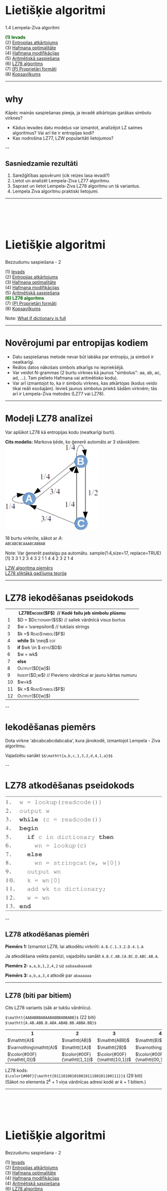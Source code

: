 # &nbsp;

<hgroup>

<h1 style="font-size:28pt">Lietišķie algoritmi</h1>

<blue>1.4 Lempela-Ziva algoritmi</blue>

</hgroup><hgroup>

<span style="color:darkgreen">**(1) Ievads**</span>  
<span>(2) [Entropijas atkārtojums](#section-1)</span>  
<span>(3) [Hafmana optimalitāte](#section-2)</span>  
<span>(4) [Hafmana modifikācijas](#section-3)</span>  
<span>(5) [Aritmētiskā saspiešana](#section-4)</span>  
<span>(6) [LZ78 algoritms](#section-5)</span>  
<span>(7) [(P) Proprietāri formāti](#section-6)</span>  
<span>(8) [Kopsavilkums](#section-7)</span>

</hgroup>


<!--
https://en.wikipedia.org/wiki/Asymmetric_numeral_systems

Aplūkot šīs ANS kā iespēju paātrināt saspiešanu "entropijas kodiem"

PSEUDO_EOF - Hafmana kods var beigties baita vidū. Parasti pievieno īpašu simbolu (teksta beigu marķieri), 
lai saprastu, kad atkodēšana jāpārtrauc. 
https://web.stanford.edu/class/archive/cs/cs106b/cs106b.1172/assn/huffman.html




https://stackoverflow.com/questions/40054218/what-if-dictionary-size-in-lzw-algorithm-is-full
--> 


-----


# <lo-why/> why

<div class="bigWhy">
Kāpēc mainās saspiešanas pieeja, ja ievadē atkārtojas garākas simbolu virknes?
</div>

<div class="smallWhy">

* Kādus ievades datu modeļus var izmantot, analizējot LZ saimes algoritmus?
Vai arī tie ir entropijas kodi?
* Kas nodrošina LZ77, LZW popularitāti lietojumos?

</div>

--

 
## <lo-theory/> Sasniedzamie rezultāti

1. Sarežģītības apsvērumi (cik reizes lasa ievadi?)
2. Lietot un analizēt Lempela-Ziva LZ77 algoritmu.
3. Saprast un lietot Lempela-Ziva LZ78 algoritmu un tā variantus.
4. Lempela Ziva algoritmu praktiski lietojumi.


-----

# &nbsp;

<hgroup>

<h1 style="font-size:28pt">Lietišķie algoritmi</h1>

<blue>Bezzudumu saspiešana - 2</blue>

</hgroup><hgroup>

<span>(1) [Ievads](#section)</span>  
<span>(2) [Entropijas atkārtojums](#section-1)</span>  
<span>(3) [Hafmana optimalitāte](#section-2)</span>  
<span>(4) [Hafmana modifikācijas](#section-3)</span>  
<span>(5) [Aritmētiskā saspiešana](#section-4)</span>  
<span style="color:darkgreen">**(6) LZ78 algoritms**</span>  
<span>(7) [(P) Proprietāri formāti](#section-6)</span>  
<span>(8) [Kopsavilkums](#section-7)</span>

</hgroup>

Note:
[What if dictionary is full](https://stackoverflow.com/questions/40054218/what-if-dictionary-size-in-lzw-algorithm-is-full)


-----

# <lo-sample/> Novērojumi par entropijas kodiem

* Datu saspiešanas metode nevar būt labāka par entropiju, ja simboli ir neatkarīgi.
* Reālos datos nākošais simbols atkarīgs no iepriekšējā.
* Var veidot N-grammas (2 burtu virknes kā jaunus "simbolus": aa, ab, ac, ad, ...). Tam pielieto Hafmana vai aritmētisko kodu).
* Var arī izmantojot to, ka ir simbolu virknes, kas atkārtojas (kodus veido tikai reāli esošajām). Ievieš jaunus simbolus priekš šādām virknēm; 
tās arī ir Lempela-Ziva metodes (LZ77 vai LZ78).


-----

# <lo-sample/> Modeļi LZ78 analīzei

Var aplūkot LZ78 kā entropijas kodu (neatkarīgi burti).

**Cits modelis:** Markova ķēde, ko ģenerē automāts ar $3$ stāvokļiem:  
![Markova ķēde](markov-chain.png)

$18$ burtu virknīte, sākot ar $A$:  
<blue>`ABCABCBCAAABCABBAB`</blue>


Note:
Var ģenerēt pastaigu pa automātu.
sample(1:4,size=17, replace=TRUE)  
[1] 3 3 1 2 3 4 3 2 1 1 4 4 2 3 2 1 4  

[LZW algoritma piemērs](http://web.mit.edu/6.02/www/f2010/handouts/recitations/Recitation21VergheseFall2010.pdf)  
[LZ78 sliktākā gadījuma teorija](http://www-math.mit.edu/~shor/PAM/lempel_ziv_notes.pdf)




-----

# <lo-theory> LZ78 iekodēšanas pseidokods


<table class="pseudocode">
<tr><th colspan="2"><span style="font-variant: small-caps;">LZ78Encode($F$)</span> &nbsp;<green>// Kodē failu jeb simbolu plūsmu</green></th></tr>
<tr>
<td>1</td>
<td>$D = $<span style="font-variant: small-caps;">Dictionary</span>($S$) <green>// saliek vārdnīcā visus burtus</green></td>
</tr>
<tr>
<td>2</td>
<td>$w = \varepsilon$&nbsp;<green>// tukšais strings</green></th> </td>
</tr>
<tr>
<td>3</td>
<td>$k =$ <span style="font-variant: small-caps;">ReadSymbol</span>($F$)</td>
</tr>
<tr>
<td>4</td>
<td><b>while</b> $k \neq$&nbsp;<span style="font-variant: small-caps;">eof</span> </td>
</tr>
<tr>
<td>5</td>
<td class="ind1"><b>if</b> $wk \in $&nbsp;<span style="font-variant: small-caps;">keys</span>($D$) </td>
</tr>
<tr>
<td>6</td>
<td class="ind2">$w = wk$</td>
</tr>
<tr>
<td>7</td>
<td class="ind1"><b>else</b></td>
</tr>
<tr>
<td>8</td>
<td class="ind2"><span style="font-variant: small-caps;">Output</span>($D[w]$)</td>
</tr>
<tr>
<td>9</td>
<td class="ind2"><span style="font-variant: small-caps;">Insert</span>($D,w$) <green>// Pievieno vārdnīcai ar jaunu kārtas numuru</green></td>
</tr>
<tr>
<td>10</td>
<td class="ind2">$w=k$</td>
</tr>
<tr>
<td>11</td>
<td class="ind1">$k =$ <span style="font-variant: small-caps;">ReadSymbol</span>($F$)</td>
</tr>
<tr>
<td>12</td>
<td><span style="font-variant: small-caps;">Output</span>($D[w]$)</td>
</tr>


</table>


<!--

THIS IS LZ-WELCH!!!


<table class="pseudocode">
<tr><th colspan="2"><span style="font-variant: small-caps;">LZ78Encode($S$)</span> &nbsp;<green>// Kodē simbolu plūsmu/stream</green></th></tr>
<tr>
<td>1</td>
<td>$C =$ <span style="font-variant: small-caps;">ReadSymbol</span>($S$)</td>
</tr>
<tr>
<td>2</td>
<td><b>while</b> $C \neq$ <span style="font-variant: small-caps;">eof</span> </td>
</tr>
<tr>
<tr>
<td>3</td>
<td class="ind1">$C' =$ <span style="font-variant: small-caps;">GetIndex</span>($C,x$)</td>
</tr>
<tr>
<td>4</td>
<td class="ind1"><b>while</b> $C' \neq -1$:</td>
</tr>
<tr>
<td>5</td>
<td class="ind2">$C = C'$:</td>
</tr>
<tr>
<td>6</td>
<td class="ind2">$x = $ <span style="font-variant: small-caps;">ReadSymbol</span>($S$)</td>
</tr>
<tr>
<td>7</td>
<td class="ind2">$C' =$ <span style="font-variant: small-caps;">GetIndex</span>($C,x$)</td>
</tr>
<tr>
<td>8</td>
<td class="ind1"><span style="font-variant: small-caps;">Output</span>($C$)</td>
</tr>
<tr>
<td>9</td>
<td class="ind1"><span style="font-variant: small-caps;">AddDict</span>($C,x$)</td>
</tr>
<tr>
<td>10</td>
<td class="ind1">$C =x$</td>
</tr>
</table>

-->


--

# <lo-sample/> Iekodēšanas piemērs

Dota virkne 'abcabcabcdabcaba', kura jānokodē, izmantojot Lempela - Ziva algoritmu.

Vajadzētu sanākt 
`$$\mathtt{a,b,c,1,3,2,d,4,1,a}$$`


--

# <lo-theory/> LZ78 atkodēšanas pseidokods

![LZ78 atkodēšana](LZ78-decode.png)


--

## <lo-sample/> LZ78 atkodēšanas piemēri

**Piemērs 1:** Izmantot LZ78, lai atkodētu 
virknīti: <red>`A.B.C.1.3.2.D.4.1.A`</red>

Ja atkodēšana veikta pareizi, vajadzētu 
sanākt <blue>`A.B.C.AB.CA.BC.D.ABC.AB.A`</blue>.

**Piemērs 2:** <red>`a,a,b,1,2,4,2`</red> uz <blue>`aabaaabaaaab`</blue>

**Piemērs 3:** <red>`a,b,a,3,4`</red> atkodē par <blue>`abaaaaaa`</blue>


-----


## <lo-sample/> LZ78 (biti par bitiem)

Cits LZ78 variants (sāk ar tukšu vārdnīcu).

`$\mathtt{AABABBBABAABABBBABBABB}$` (22 biti)  
`$\mathtt{A.AB.ABB.B.ABA.ABAB.BB.ABBA.BB}$`

<table>
<tr><th>1</th><th>2</th><th>3</th><th>4</th><th>5</th><th>6</th><th>7</th><th>8</th><th>9</th></tr>
<tr>
  <td>$\mathtt{A}$</td>
  <td>$\mathtt{AB}$</td>
  <td>$\mathtt{ABB}$</td>
  <td>$\mathtt{B}$</td>
  <td>$\mathtt{ABA}$</td>
  <td>$\mathtt{ABAB}$</td>
  <td>$\mathtt{BB}$</td>
  <td>$\mathtt{ABBA}$</td>
  <td>$\mathtt{BB}$</td>
</tr>
<tr>
  <td>$\varnothing\mathtt{A}$</td>
  <td>$\mathtt{1A}$</td>
  <td>$\mathtt{2B}$</td>
  <td>$\varnothing\mathtt{B}$</td>
  <td>$\mathtt{2A}$</td>
  <td>$\mathtt{5B}$</td>
  <td>$\mathtt{4B}$</td>
  <td>$\mathtt{3A}$</td>
  <td>$\mathtt{7}$</td>
</tr>
<tr>
  <td>$\color{#00F}{\mathtt{,0}}$</td>
  <td>$\color{#00F}{\mathtt{1,1}}$</td>
  <td>$\color{#00F}{\mathtt{10,1}}$</td>
  <td>$\color{#00F}{\mathtt{00,1}}$</td>
  <td>$\color{#00F}{\mathtt{010,0}}$</td>
  <td>$\color{#00F}{\mathtt{101,1}}$</td>
  <td>$\color{#00F}{\mathtt{100,1}}$</td>
  <td>$\color{#00F}{\mathtt{011,0}}$</td>
  <td>$\color{#00F}{\mathtt{0111}}$</td>
</tr>
</table>

LZ78 kods:  
`$\color{#00F}{\mathtt{01110100101001011100101100111}}$` (29 biti)  
(Sākot no elementa $2^k+1$ viņa vārdnīcas adresi kodē ar $k+1$ bitiem.)

-----


# &nbsp;

<hgroup>

<h1 style="font-size:28pt">Lietišķie algoritmi</h1>

<blue>Bezzudumu saspiešana - 2</blue>

</hgroup><hgroup>

<span>(1) [Ievads](#section)</span>  
<span>(2) [Entropijas atkārtojums](#section-1)</span>  
<span>(3) [Hafmana optimalitāte](#section-2)</span>  
<span>(4) [Hafmana modifikācijas](#section-3)</span>  
<span>(4) [Aritmētiskā saspiešana](#section-4)</span>  
<span>(6) [LZ78 algoritms](#section-5)</span>  
<span style="color:darkgreen">**(7) (P) Proprietāri formāti**</span>  
<span>(8) [Kopsavilkums](#section-7)</span>

</hgroup>




-----

# <lo-yellow/> Pasaka: Kur lieto LZ saimes algoritmus

* Gzip, ZIP un V.42bis (modēmos lietots protokols) balstās uz LZ77. 
* Unix `compress`, un GIF formāti izmanto LZ78.
* *"LZ78 was covered by U.S. Patent 4,464,650 by Lempel, Ziv, Cohn, and Eastman, assigned to Sperry Corporation, later Unisys Corporation, filed on August 10, 1981. Two US patents were issued for the LZW algorithm: U.S. Patent 4,814,746 by Victor S. Miller and Mark N. Wegman and assigned to IBM, originally filed on June 1, 1983, and U.S. Patent 4,558,302 by Welch, assigned to Sperry Corporation, later Unisys Corporation, filed on June 20, 1983."*
(sk. [LZW Patents](https://en.wikipedia.org/wiki/Lempel%E2%80%93Ziv%E2%80%93Welch#Patents))

--

## <lo-yellow/> Patenti saistībā ar saspiešanu

* GIF (Unisys patents beidzās ap 2004.g.). Radās aizstājējformāts PNG - tāda
pati bezzudumu saspiesta rastra grafika (tika pievienota "alpha-transparency"). 
* MP3 (patenti ASV beidzās ap 2017.g.). Radās OGG Vorbis formāti skaņai un 
video. 
* [MP3 patentu beigas: 23.aprīlis 2017.g.](https://www.audioblog.iis.fraunhofer.com/mp3-software-patents-licenses)

--

## <lo-yellow/> Praktiskās sekas

* Galalietotājam šie formāti arvien bijuši brīvi, bet dzelžu vai 
programmatūras ražotājiem, kuri no tiem atvasina komerciālus produktus, 
reizēm bija jāmaksā - turklāt patentu tiesības (MP3 gadījumā) bija 
samudžinātas (pamatos Technicolor and Fraunhofer).
* Debian Linux papildu repozitoriji.









-----

# &nbsp;

<hgroup>

<h1 style="font-size:28pt">Lietišķie algoritmi</h1>

<blue>Bezzudumu saspiešana - 3</blue>

</hgroup><hgroup>

<span>(1) [Ievads](#section)</span>  
<span>(2) [LZ78/LZW atkārtojums](#section-1)</span>  
<span>(3) [LZ77 saspiešana](#section-2)</span>  
<span>(4) [Berouza - Vı̄lera algoritms](#section-3)</span>  
<span>(5) [Rīki un bibliotēkas](#section-4)</span>  
<span style="color:darkgreen">**(6) Aptauja**</span>  
<span>(8) [Kopsavilkums](#section-7)</span>

</hgroup>


-----

# <lo-quiz/> Jautājums Nr.1 

<hgroup>

![Markova ķēde](markov-chain.png)

</hgroup>
<hgroup>

Dota Markova ķēde, kurā automāta sākumstāvoklis (un 
izvades pirmais burts) vienmēr ir $A$. 
Atrast tajā trešā burta varbūtību sadalījumu (ar kādām 
varbūtībām tur ir attiecīgi $A,B,C$). 

Ierakstīt trīs racionālus skaitļus, atdalot tos 
ar komatiem formātā <red>`a/b,c/d,e/f`</red> _____

</hgroup>


--

## <lo-quiz/> Jautājums Nr.1: Atrisinājums

<hgroup style="width:35%">

![Markova ķēde](markov-chain.png)

</hgroup>
<hgroup style="font-size: 70%; width:65%">

1. Trešo burtu $A$ šajā Markova ķēdē var iegūt divos veidos:  
**(i)** Pāreja $A \rightarrow A$ un vēlreiz $A \rightarrow A$.
Varbūtība $\frac{1}{4}\cdot\frac{1}{4}=\frac{1}{16}$.  
**(ii)** Pāreja $A \rightarrow B$ un tad $B \rightarrow A$.
Varbūtība $\frac{3}{4}\cdot\frac{1}{4}=\frac{3}{16}$.  
Abu varbūtību summa ir $\frac{1}{16} + \frac{3}{16} = \frac{1}{4}$.
2. Trešo burtu $B$ arī var iegūt divos veidos:  
**(i)** Pāreja $A \rightarrow A$ un tad $A \rightarrow B$.
Varbūtība $\frac{1}{4}\cdot\frac{3}{4} = \frac{3}{16}$.  
**(ii)** Pāreja $A \rightarrow B$ un tad $B \rightarrow B$.
Varbūtība $\frac{3}{4}\cdot\frac{1}{4} = \frac{3}{16}$.  
Abu varbūtību summa $\frac{3}{16} + \frac{3}{16} = \frac{3}{8}$.
3. Trešo burtu $C$ var iegūt vienā veidā:
$A \rightarrow B$ un tad $B \rightarrow C$.
Varbūtība  $\frac{3}{4}\cdot\frac{1}{2} = \frac{3}{8}$.

Tātad varbūtību sadalījums ir $\left( \frac{1}{4}, \frac{3}{8}, \frac{3}{8} \right)$. 

</hgroup>



-----

# &nbsp;

<hgroup>

<h1 style="font-size:28pt">Lietišķie algoritmi</h1>

<blue>Bezzudumu saspiešana - 2</blue>

</hgroup><hgroup>

<span>(1) [Ievads](#section)</span>  
<span>(2) [Entropijas atkārtojums](#section-1)</span>  
<span>(3) [Hafmana optimalitāte](#section-2)</span>  
<span>(4) [Hafmana modifikācijas](#section-3)</span>  
<span>(5) [Aritmētiskā saspiešana](#section-4)</span>  
<span>(6) [LZ78 algoritms](#section-5)</span>  
<span>(7) [(P) Proprietāri formāti](#section-6)</span>  
<span style="color:darkgreen">**(8) Kopsavilkums**</span>

</hgroup>


--

# <lo-theory/> Ko darījām šajā nodarbībā?

1. Apspriedām entropijas kodu lietojamības robežas.
2. Ieviesām Lempela Ziva algoritmu LZ77.
3. Ieviesām Lempela Ziva algoritmu LZ78.
4. Apspriedām LZ77, LZ78 lietojumus, failu formātus un 
arhivēšanas bibliotēkas.





